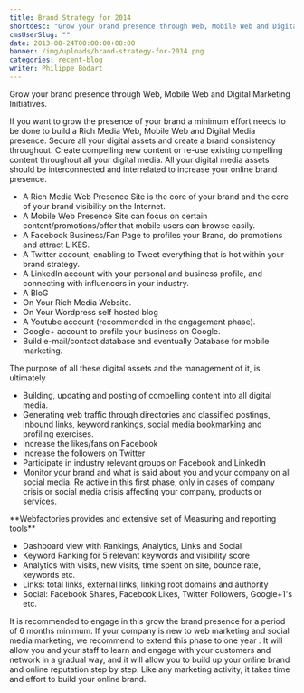 ```yaml
---
title: Brand Strategy for 2014
shortdesc: "Grow your brand presence through Web, Mobile Web and Digital Marketing  Initiatives. If you want to grow the presence of your brand a minimum effort needs to be done to build a Rich Media Web, Mobile Web and Digital Media presence. Secure all your digital assets and create a brand consistency throughout. Create compelling new content or re-use existing compelling content throughout all your digital media. All your digital media assets should be interconnected and interrelated to increase your online brand presence."
cmsUserSlug: ""
date: 2013-08-24T00:00:00+08:00
banner: /img/uploads/brand-strategy-for-2014.png
categories: recent-blog
writer: Philippe Bodart
---
```


Grow your brand presence through Web, Mobile Web and Digital Marketing Initiatives.

If you want to grow the presence of your brand a minimum effort needs to be done to build a Rich Media Web, Mobile Web and Digital Media presence. Secure all your digital assets and create a brand consistency throughout. Create compelling new content or re-use existing compelling content throughout all your digital media. All your digital media assets should be interconnected and interrelated to increase your online brand presence.
<ul class="circle-list"><li>A Rich Media Web Presence Site is the core of your brand and the core of your brand visibility on the Internet.</li><li>A Mobile Web Presence Site can focus on certain content/promotions/offer that mobile users can browse easily.</li><li>A Facebook Business/Fan Page to profiles your Brand, do promotions and attract LIKES.</li><li>A Twitter account, enabling to Tweet everything that is hot within your brand strategy.</li><li>A LinkedIn account with your personal and business profile, and connecting with influencers in your industry.</li><li>A BloG</li><li>On Your Rich Media Website.</li><li>On Your Wordpress self hosted blog</li><li>A Youtube account (recommended in the engagement phase).</li><li>Google+ account to profile your business on Google.</li><li>Build e-mail/contact database and eventually Database for mobile marketing.</li></ul>
The purpose of all these digital assets and the management of it, is ultimately 
<ul class="circle-list"><li>Building, updating and posting of compelling content into all digital media.</li><li>Generating web traffic through directories and classified postings, inbound links, keyword rankings, social media bookmarking and profiling exercises.</li><li>Increase the likes/fans on Facebook</li><li>Increase the followers on Twitter</li><li>Participate in industry relevant groups on Facebook and LinkedIn</li><li>Monitor your brand and what is said about you and your company on all social media. Re active in this first phase, only in cases of company crisis or social media crisis affecting your company, products or services.</li></ul>
**Webfactories provides and extensive set of Measuring and reporting tools**
<ul class="circle-list"><li>Dashboard view with Rankings, Analytics, Links and Social</li><li>Keyword Ranking for 5 relevant keywords and visibility score</li><li>Analytics with visits, new visits, time spent on site, bounce rate, keywords etc.</li><li>Links: total links, external links, linking root domains and authority</li><li>Social: Facebook Shares, Facebook Likes, Twitter Followers, Google+1's etc.</li></ul>
It is recommended to engage in this grow the brand presence for a period of 6 months minimum. If your company is new to web marketing and social media marketing, we recommend to extend this phase to one year . It will allow you and your staff to learn and engage with your customers and network in a gradual way, and it will allow you to build up your online brand and online reputation step by step. Like any marketing activity, it takes time and effort to build your online brand.